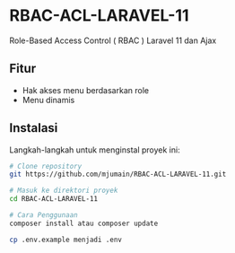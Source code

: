 # RBAC-ACL-LARAVEL-11
Role-Based Access Control ( RBAC ) Laravel 11 dan Ajax


## Fitur

- Hak akses menu berdasarkan role
- Menu dinamis

## Instalasi

Langkah-langkah untuk menginstal proyek ini:

```bash
# Clone repository
git https://github.com/mjumain/RBAC-ACL-LARAVEL-11.git

# Masuk ke direktori proyek
cd RBAC-ACL-LARAVEL-11

# Cara Penggunaan
composer install atau composer update

cp .env.example menjadi .env

